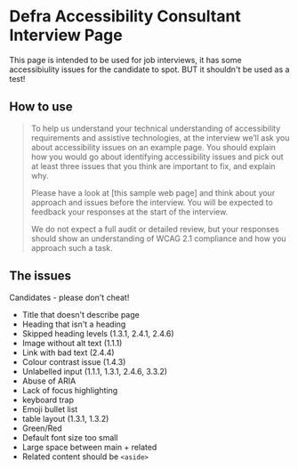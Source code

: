Defra Accessibility Consultant Interview Page
=============================================

This page is intended to be used for job interviews, it has some accessibiulity issues for the candidate to spot. BUT it shouldn't be used as a test!

How to use
----------

> To help us understand your technical understanding of accessibility requirements and assistive technologies, at the interview we’ll ask you about accessibility issues on an example page. You should explain how you would go about identifying accessibility issues and pick out at least three issues that you think are important to fix, and explain why.
>
> Please have a look at [this sample web page] and think about your approach and issues before the interview. You will be expected to feedback your responses at the start of the interview.
>
> We do not expect a full audit or detailed review, but your responses should show an understanding of WCAG 2.1 compliance and how you approach such a task.

The issues
----------

Candidates - please don't cheat!

* Title that doesn't describe page
* Heading that isn't a heading
* Skipped heading levels (1.3.1, 2.4.1, 2.4.6)
* Image without alt text (1.1.1)
* Link with bad text (2.4.4)
* Colour contrast issue (1.4.3)
* Unlabelled input (1.1.1, 1.3.1, 2.4.6, 3.3.2)
* Abuse of ARIA
* Lack of focus highlighting
* keyboard trap
* Emoji bullet list
* table layout (1.3.1, 1.3.2)
* Green/Red
* Default font size too small
* Large space between main + related
* Related content should be `<aside>`